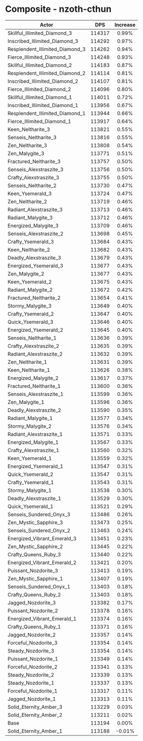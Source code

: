 # Composite - nzoth-cthun
| Actor | DPS | Increase |
|---|:---:|:---:|
|Skillful_Illimited_Diamond_3|114317|0.99%|
|Inscribed_Illimited_Diamond_3|114292|0.97%|
|Resplendent_Illimited_Diamond_3|114262|0.94%|
|Fierce_Illimited_Diamond_3|114248|0.93%|
|Skillful_Illimited_Diamond_2|114183|0.87%|
|Resplendent_Illimited_Diamond_2|114114|0.81%|
|Inscribed_Illimited_Diamond_2|114107|0.81%|
|Fierce_Illimited_Diamond_2|114096|0.80%|
|Skillful_Illimited_Diamond_1|114011|0.72%|
|Inscribed_Illimited_Diamond_1|113956|0.67%|
|Resplendent_Illimited_Diamond_1|113944|0.66%|
|Fierce_Illimited_Diamond_1|113917|0.64%|
|Keen_Neltharite_3|113821|0.55%|
|Senseis_Neltharite_3|113816|0.55%|
|Zen_Neltharite_3|113808|0.54%|
|Zen_Malygite_3|113771|0.51%|
|Fractured_Neltharite_3|113757|0.50%|
|Senseis_Alexstraszite_3|113756|0.50%|
|Crafty_Alexstraszite_3|113755|0.50%|
|Senseis_Neltharite_2|113730|0.47%|
|Keen_Ysemerald_3|113724|0.47%|
|Zen_Neltharite_2|113719|0.46%|
|Radiant_Alexstraszite_3|113713|0.46%|
|Radiant_Malygite_3|113712|0.46%|
|Energized_Malygite_3|113709|0.46%|
|Senseis_Alexstraszite_2|113698|0.45%|
|Crafty_Ysemerald_3|113684|0.43%|
|Keen_Neltharite_2|113682|0.43%|
|Deadly_Alexstraszite_3|113679|0.43%|
|Energized_Ysemerald_3|113677|0.43%|
|Zen_Malygite_2|113677|0.43%|
|Keen_Ysemerald_2|113675|0.43%|
|Radiant_Malygite_2|113672|0.42%|
|Fractured_Neltharite_2|113654|0.41%|
|Stormy_Malygite_3|113649|0.40%|
|Crafty_Ysemerald_2|113647|0.40%|
|Quick_Ysemerald_3|113646|0.40%|
|Energized_Ysemerald_2|113645|0.40%|
|Senseis_Neltharite_1|113636|0.39%|
|Crafty_Alexstraszite_2|113635|0.39%|
|Radiant_Alexstraszite_2|113632|0.39%|
|Zen_Neltharite_1|113631|0.39%|
|Keen_Neltharite_1|113626|0.38%|
|Energized_Malygite_2|113617|0.37%|
|Fractured_Neltharite_1|113600|0.36%|
|Senseis_Alexstraszite_1|113599|0.36%|
|Zen_Malygite_1|113596|0.36%|
|Deadly_Alexstraszite_2|113590|0.35%|
|Radiant_Malygite_1|113577|0.34%|
|Stormy_Malygite_2|113576|0.34%|
|Radiant_Alexstraszite_1|113571|0.33%|
|Energized_Malygite_1|113567|0.33%|
|Crafty_Alexstraszite_1|113560|0.32%|
|Keen_Ysemerald_1|113559|0.32%|
|Energized_Ysemerald_1|113547|0.31%|
|Quick_Ysemerald_2|113547|0.31%|
|Crafty_Ysemerald_1|113543|0.31%|
|Stormy_Malygite_1|113538|0.30%|
|Deadly_Alexstraszite_1|113529|0.30%|
|Quick_Ysemerald_1|113521|0.29%|
|Senseis_Sundered_Onyx_3|113486|0.26%|
|Zen_Mystic_Sapphire_3|113473|0.25%|
|Senseis_Sundered_Onyx_2|113463|0.24%|
|Energized_Vibrant_Emerald_3|113451|0.23%|
|Zen_Mystic_Sapphire_2|113445|0.22%|
|Crafty_Queens_Ruby_3|113440|0.22%|
|Energized_Vibrant_Emerald_2|113421|0.20%|
|Puissant_Nozdorite_3|113413|0.19%|
|Zen_Mystic_Sapphire_1|113407|0.19%|
|Senseis_Sundered_Onyx_1|113403|0.18%|
|Crafty_Queens_Ruby_2|113403|0.18%|
|Jagged_Nozdorite_3|113382|0.17%|
|Puissant_Nozdorite_2|113378|0.16%|
|Energized_Vibrant_Emerald_1|113374|0.16%|
|Crafty_Queens_Ruby_1|113371|0.16%|
|Jagged_Nozdorite_2|113357|0.14%|
|Forceful_Nozdorite_3|113354|0.14%|
|Steady_Nozdorite_3|113354|0.14%|
|Puissant_Nozdorite_1|113349|0.14%|
|Forceful_Nozdorite_2|113341|0.13%|
|Steady_Nozdorite_2|113339|0.13%|
|Steady_Nozdorite_1|113337|0.13%|
|Forceful_Nozdorite_1|113317|0.11%|
|Jagged_Nozdorite_1|113313|0.11%|
|Solid_Eternity_Amber_3|113229|0.03%|
|Solid_Eternity_Amber_2|113211|0.02%|
|Base|113194|0.00%|
|Solid_Eternity_Amber_1|113188|-0.01%|
